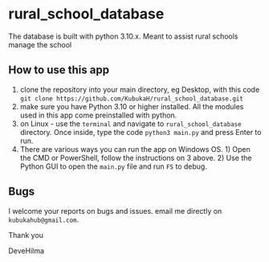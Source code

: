 # rural_school_database
The database is built with python 3.10.x. Meant to assist rural schools manage the school

## How to use this app
1. clone the repository into your main directory, eg Desktop, with this code `git clone https://github.com/KubukaH/rural_school_database.git`
2. make sure you have Python 3.10 or higher installed. All the modules used in this app come preinstalled with python.
3. on Linux - use the `terminal` and navigate to `rural_school_database` directory. Once inside, type the code `python3 main.py` and press Enter to run.
4. There are various ways you can run the app on Windows OS. 1) Open the CMD or PowerShell, follow the instructions on 3 above. 2) Use the Python GUI to open the `main.py` file and run `F5` to debug.

## Bugs
I welcome your reports on bugs and issues. email me directly on `kubukahub@gmail.com`.

Thank you

DeveHilma
